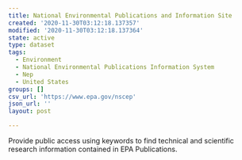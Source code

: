 ```yaml
---
title: National Environmental Publications and Information Site
created: '2020-11-30T03:12:18.137357'
modified: '2020-11-30T03:12:18.137364'
state: active
type: dataset
tags:
  - Environment
  - National Environmental Publications Information System
  - Nep
  - United States
groups: []
csv_url: 'https://www.epa.gov/nscep'
json_url: ''
layout: post

---
```

Provide public access using keywords to find technical and scientific research information contained in EPA Publications.
